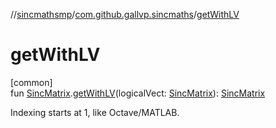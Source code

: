 //[sincmathsmp](../../index.md)/[com.github.gallvp.sincmaths](index.md)/[getWithLV](get-with-l-v.md)

# getWithLV

[common]\
fun [SincMatrix](-sinc-matrix/index.md).[getWithLV](get-with-l-v.md)(logicalVect: [SincMatrix](-sinc-matrix/index.md)): [SincMatrix](-sinc-matrix/index.md)

Indexing starts at 1, like Octave/MATLAB.
